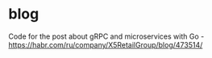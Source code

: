 # blog
Code for the post about gRPC and microservices with Go - https://habr.com/ru/company/X5RetailGroup/blog/473514/
